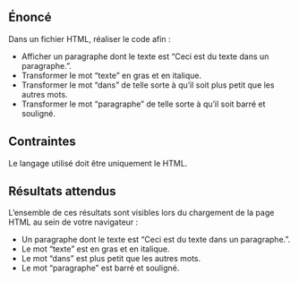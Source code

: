 ## Énoncé

Dans un fichier HTML, réaliser le code afin :

- Afficher un paragraphe dont le texte est “Ceci est du texte dans un paragraphe.”.
- Transformer le mot “texte” en gras et en italique.
- Transformer le mot “dans” de telle sorte à qu’il soit plus petit que les autres mots.
- Transformer le mot “paragraphe” de telle sorte à qu’il soit barré et souligné.

## Contraintes

Le langage utilisé doit être uniquement le HTML.

## Résultats attendus

L’ensemble de ces résultats sont visibles lors du chargement de la page HTML au sein de votre navigateur :

- Un paragraphe dont le texte est “Ceci est du texte dans un paragraphe.”.
- Le mot “texte” est en gras et en italique.
- Le mot “dans” est plus petit que les autres mots.
- Le mot “paragraphe” est barré et souligné.